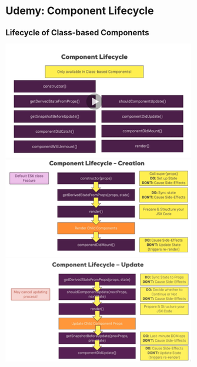 # Udemy: Component Lifecycle

## Lifecycle of Class-based Components

![Lifecycle of Class-based Components](/mdImg/2020-03-26-09-25-06.png)
![Overview](/mdImg/lifecycleClass.png)
![Update](/mdImg/lifecycleUpdate.png)